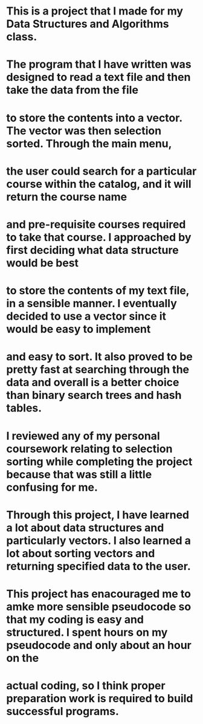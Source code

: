 # This is a project that I made for my Data Structures and Algorithms class. 
# 
# The program that I have written was designed to read a text file and then take the data from the file
# to store the contents into a vector. The vector was then selection sorted. Through the main menu, 
# the user could search for a particular course within the catalog, and it will return the course name
# and pre-requisite courses required to take that course. I approached by first deciding what data structure would be best
# to store the contents of my text file, in a sensible manner. I eventually decided to use a vector since it would be easy to implement
# and easy to sort. It also proved to be pretty fast at searching through the data and overall is a better choice than binary search trees and hash tables.
# I reviewed any of my personal coursework relating to selection sorting while completing the project because that was still a little confusing for me. 
# Through this project, I have learned a lot about data structures and particularly vectors. I also learned a lot about sorting vectors and returning specified data to the user. 
# This project has enacouraged me to amke more sensible pseudocode so that my coding is easy and structured. I spent hours on my pseudocode and only about an hour on the 
# actual coding, so I think proper preparation work is required to build successful programs. 

